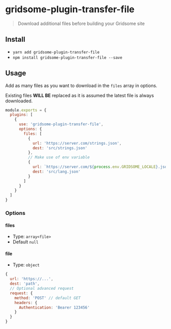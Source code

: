 # gridsome-plugin-transfer-file

> Download additional files before building your Gridsome site

## Install

- `yarn add gridsome-plugin-transfer-file`
- `npm install gridsome-plugin-transfer-file --save`

## Usage

Add as many files as you want to download in the `files` array in options.

Existing files **WILL BE** replaced as it is assumed the latest file is always downloaded.

```js
module.exports = {
  plugins: [
    {
      use: 'gridsome-plugin-transfer-file',
      options: {
        files: [
          {
            url: 'https://server.com/strings.json',
            dest: 'src/strings.json'
          },
          // Make use of env variable
          {
            url: `https://server.com/${process.env.GRIDSOME_LOCALE}.json`,
            dest: 'src/lang.json'
          }
        ]
      }
    }
  ]
}
```

### Options

#### files

- Type: `array<file>`
- Default `null`

#### file

- Type: `object`

```js
{
  url: 'https://...',
  dest: 'path',
  // Optional advanced request
  request: {
    method: 'POST' // default GET
    headers: {
      Authentication: 'Bearer 123456'
    }
  }
}
```
